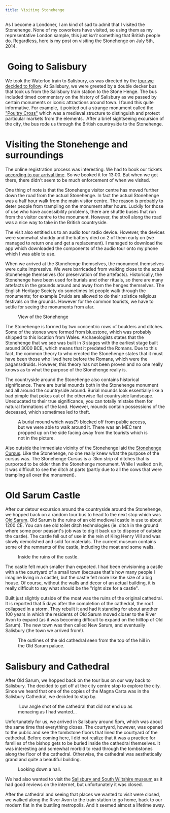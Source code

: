 ```yaml
---
title: Visiting Stonehenge
---
```

As I become a Londoner, I am kind of sad to admit that I visited the Stonehenge. None of my coworkers have visited, so using them as my representative London sample, this just <em>isn't</em> something that British people do. Regardless, here is my post on visiting the Stonehenge on July 5th, 2014.

<!--more-->
<h1>&nbsp;Going to Salisbury</h1>
We took the Waterloo train to Salisbury, as was directed by the <a href="http://www.thestonehengetour.info">tour we decided to follow</a>. At Salisbury, we were greeted by a double decker bus that took us from the Salisbury train station to the Stone Henge. The bus included timed commentary on the history of Salisbury as we passed by certain monuments or iconic attractions around town. I found this quite informative. For example, it pointed out a strange monument called the <a href="http://en.wikipedia.org/wiki/Poultry_Cross_%28Salisbury%29">"Poultry Cross"</a> which was a medieval structure to distinguish and protect particular markets from the elements.&nbsp; After a brief sightseeing excursion of the city, the bus rode us through the British countryside to the Stonehenge.
<h1>Visiting the Stonehenge and surroundings</h1>
The online registration process was interesting. We had to book our tickets<a href="https://www.myonlinebooking.co.uk/englishheritage/sessions.aspx?tid=2"> according to our arrival time</a>. So we booked it for 13:00. But when we got there, there didn't seem to be much enforcement of when we visited.

One thing of note is that the Stonehenge visitor centre has moved further down the road from the actual Stonehenge. In fact the actual Stonehenge was a half hour walk from the main visitor centre. The reason is probably to deter people from trampling on the monument after hours. Luckily for those of use who have accessibility problems, there are shuttle buses that run from the visitor centre to the monument. However, the stroll along the road was a nice way to take in the British countryside.

The visit also entitled us to an audio tour radio device. However, the devices were somewhat shoddy and the battery died on 2 of them early on (we managed to return one and get a replacement). I managed to download the app which downloaded the components of the audio tour onto my phone which I was able to use.

When we arrived at the Stonehenge themselves, the monument themselves were quite impressive. We were barricaded from walking close to the actual Stonehenge themselves (for preservation of the artefacts). Historically, the Stonehenge have been used for burials and other rituals, so there are many artefacts in the grounds around and away from the henges themselves. The English Heritage Society do sometimes let people walk through the monuments; for example Druids are allowed to do their solstice religious festivals on the grounds. However for the common tourists, we have to settle for seeing the monuments from afar.

<figure>
  <img src="https://lh3.googleusercontent.com/-aMkVPgU2TxU/U7hRmD6FOaI/AAAAAAAAFYw/C7DzHlMue1c/w891-h668-no/IMG_20140705_135745.jpg" alt="">
  <figcaption>View of the Stonehenge</figcaption>
</figure>

The Stonehenge is formed by two concentric rows of boulders and ditches. Some of the stones were formed from bluestone, which was probably shipped to this location from Wales. Archaeologists states that the Stonehenge that we see was built in 3 stages with the earliest stage built around 3000 BCE, which means that it predated the Romans. Due to this fact, the common theory to who erected the Stonehenge states that it must have been those who lived here before the Romans, which were the pagans/druids. However, this theory has not been proven and no one really knows as to what the purpose of the Stonehenge really is.

The countryside around the Stonehenge also contains historical significance. There are burial mounds both in the Stonehenge monument and all around the countryside around. Burial mounds look essentially like a bad pimple that pokes out of the otherwise flat countryside landscape. Uneducated to their true significance, you can totally mistake them for natural formations of the land. However, mounds contain possessions of the deceased, which sometimes led to theft.

<figure>
  <img src="https://lh5.googleusercontent.com/oG_R3qDpDS9u2yknn3gt4RzfFHZm3INwh0-CCrI9Kk0=w891-h668-no" alt="">
  <figcaption>A burial mound which was(?) blocked off from public access, but we were able to walk around it. There was an MEC tent propped up on the side facing away from the tourists which is not in the picture.</figcaption>
</figure>

Also outside the immediate vicinity of the Stonehenge laid the <a href="http://en.wikipedia.org/wiki/Stonehenge_Cursus">Stonehenge Cursus</a>. Like the Stonehenge, no one really knew what the purpose of the cursus was. The Stonehenge Cursus is a&nbsp; 3km strip of ditches that is purported to be older than the Stonehenge monument. While I walked on it, it was difficult to see the ditch at parts (partly due to all the cows that were trampling all over the monument).
<h1>Old Sarum Castle</h1>
After our detour excursion around the countryside around the Stonehenge, we hopped back on a random tour bus to head to the next stop which was <a href="http://www.english-heritage.org.uk/daysout/properties/old-sarum">Old Sarum</a>. Old Sarum is the ruins of an old medieval castle in use to about 1200 CE. You can see old toilet ditch technologies (ie. ditch in the ground where some poor peasant's job was to dig it back up to dispose of outside the castle). The castle fell out of use in the rein of King Henry VIII and was slowly demolished and sold for materials. The current museum contains some of the remnants of the castle, including the moat and some walls.

<figure>
  <img src="https://lh3.googleusercontent.com/lZZXohyDedbMe0OXXsFifrGMHqxRBaGXhcOzkUYa4bM=w891-h668-no" alt="">
  <figcaption>Inside the ruins of the castle.</figcaption>
</figure>

The castle felt much smaller than expected. I had been envisioning a castle with a the courtyard of a small town (because that's how many people I imagine living in a castle), but the castle felt more like the size of a big house. Of course, without the walls and decor of an actual building, it is really difficult to say what should be the "right size for a castle".

Built just slightly outside of the moat was the ruins of the original cathedral. It is reported that 5 days after the completion of the cathedral, the roof collapsed in a storm. They rebuilt it and had it standing for about another 100 years in which the residents of Old Sarum moved closer to the River Avon to expand (as it was becoming difficult to expand on the hilltop of Old Sarum). The new town was then called New Sarum, and eventually Salisbury (the town we arrived from!).

<figure>
  <img src="https://lh6.googleusercontent.com/SZY4TuyhYIY7P3KDSM30-E_GrHdJaHMUl9dDNFYx9n8=w891-h668-no" alt="">
  <figcaption>The outlines of the old cathedral seen from the top of the hill in the Old Sarum palace.</figcaption>
</figure>

<h1>Salisbury and Cathedral</h1>
After Old Sarum, we hopped back on the tour bus on our way back to Salisbury. The decided to get off at the city centre stop to explore the city. Since we heard that one of the copies of the Magna Carta was in the Salisbury Cathedral, we decided to stop by.

<figure>
  <img src="https://lh5.googleusercontent.com/ns2Bsd7z142_q98IwBjS9e8-cjM0OOgr80eKv5b-lkU=w891-h668-no" alt="">
  <ficaption>Low angle shot of the cathedral that did not end up as menacing as I had wanted...</figcaption>
</figure>

Unfortunately for us, we arrived in Salisbury around 5pm, which was about the same time that everything closes. The courtyard, however, was opened to the public and see the tombstone floors that lined the courtyard of the cathedral. Before coming here, I did not realize that it was a practice for families of the bishop gets to be buried inside the cathedral themselves. It was interesting and somewhat morbid to read through the tombstones along the floor of the cathedral. Otherwise, the cathedral was aesthetically grand and quite a beautiful building.

<figure>
  <img src="https://lh6.googleusercontent.com/rXYCZUY8Vs0jgSQF6HUa0GKixIwOMIAihxnzMhSksMA=w501-h668-no" alt="">
  <figcaption>Looking down a hall.</figcaption>
</figure>

We had also wanted to visit the <a href="http://www.salisburymuseum.org.uk">Salisbury and South Wiltshire museum</a> as it had good reviews on the internet, but unfortunately it was closed.

After the cathedral and seeing that places we wanted to visit were closed, we walked along the River Avon to the train station to go home, back to our modern flat in the bustling metropolis. And it seemed almost a lifetime away.
